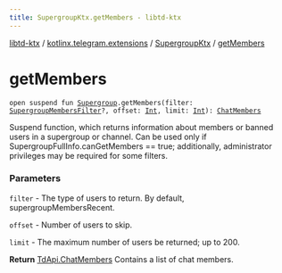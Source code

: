 ```yaml
---
title: SupergroupKtx.getMembers - libtd-ktx
---
```


[libtd-ktx](../../index.html) / [kotlinx.telegram.extensions](../index.html) / [SupergroupKtx](index.html) / [getMembers](./get-members.html)

# getMembers

`open suspend fun `[`Supergroup`](https://tdlibx.github.io/td/docs/org/drinkless/td/libcore/telegram/TdApi/Supergroup.html)`.getMembers(filter: `[`SupergroupMembersFilter`](https://tdlibx.github.io/td/docs/org/drinkless/td/libcore/telegram/TdApi/SupergroupMembersFilter.html)`?, offset: `[`Int`](https://kotlinlang.org/api/latest/jvm/stdlib/kotlin/-int/index.html)`, limit: `[`Int`](https://kotlinlang.org/api/latest/jvm/stdlib/kotlin/-int/index.html)`): `[`ChatMembers`](https://tdlibx.github.io/td/docs/org/drinkless/td/libcore/telegram/TdApi/ChatMembers.html)

Suspend function, which returns information about members or banned users in a supergroup or
channel. Can be used only if SupergroupFullInfo.canGetMembers == true; additionally, administrator
privileges may be required for some filters.

### Parameters

`filter` - The type of users to return. By default, supergroupMembersRecent.

`offset` - Number of users to skip.

`limit` - The maximum number of users be returned; up to 200.

**Return**
[TdApi.ChatMembers](https://tdlibx.github.io/td/docs/org/drinkless/td/libcore/telegram/TdApi/ChatMembers.html) Contains a list of chat members.

